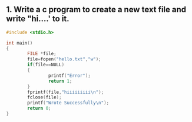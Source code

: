 ## 1. Write a c program to create a new text file and write "hi....' to it.
```c
#include <stdio.h>

int main()
{
        FILE *file;
        file=fopen("hello.txt","w");
        if(file==NULL)
        {
                printf("Error");
                return 1;
        }
        fprintf(file,"hiiiiiiiii\n");
        fclose(file);
        printf("Wrote Successfully\n");
        return 0;
}
```
